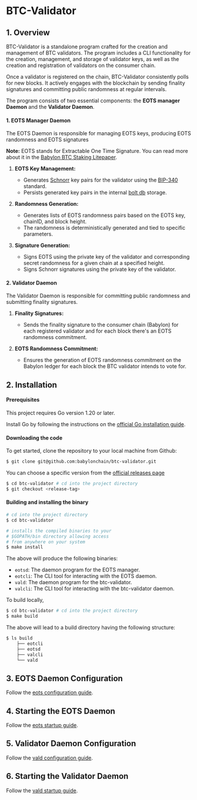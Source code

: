 # BTC-Validator

## 1. Overview

BTC-Validator is a standalone program crafted for the creation and management of BTC
validators. The program includes a CLI functionality for the creation, management,
and storage of validator keys, as well as the creation and registration of validators
on the consumer chain.

Once a validator is registered on the chain, BTC-Validator consistently polls for new
blocks. It actively engages with the blockchain by sending finality signatures and
committing public randomness at regular intervals.

The program consists of two essential components: the **EOTS manager Daemon** and the
**Validator Daemon**.

#### 1. EOTS Manager Daemon

The EOTS Daemon is responsible for managing EOTS keys, producing EOTS randomness and
EOTS signatures

**Note:** EOTS stands for Extractable One Time Signature. You can read more about it
in
the [Babylon BTC Staking Litepaper](https://docs.babylonchain.io/assets/files/btc_staking_litepaper-32bfea0c243773f0bfac63e148387aef.pdf).

1. **EOTS Key Management:**
    - Generates [Schnorr](https://en.wikipedia.org/wiki/Schnorr_signature) key pairs
      for the validator using the
      [BIP-340](https://github.com/bitcoin/bips/blob/master/bip-0340.mediawiki)
      standard.
    - Persists generated key pairs in the
      internal [bolt db](https://github.com/etcd-io/bbolt) storage.

2. **Randomness Generation:**
    - Generates lists of EOTS randomness pairs based on the EOTS key, chainID, and
      block height.
    - The randomness is deterministically generated and tied to specific parameters.

3. **Signature Generation:**
    - Signs EOTS using the private key of the validator and corresponding secret
      randomness for a given chain at a specified height.
    - Signs Schnorr signatures using the private key of the validator.

#### 2. Validator Daemon

The Validator Daemon is responsible for committing public randomness and submitting
finality signatures.

1. **Finality Signatures:**
    - Sends the finality signature to the consumer chain (Babylon) for each
      registered validator and for each block there's an EOTS randomness commitment.

2. **EOTS Randomness Commitment:**
    - Ensures the generation of EOTS randomness commitment on the Babylon ledger for
      each block the BTC validator intends to vote for.

## 2. Installation

#### Prerequisites

This project requires Go version 1.20 or later.

Install Go by following the instructions on
the [official Go installation guide](https://golang.org/doc/install).

#### Downloading the code

To get started, clone the repository to your local machine from Github:

```bash
$ git clone git@github.com:babylonchain/btc-validator.git
```

You can choose a specific version from
the [official releases page](https://github.com/babylonchain/btc-validator/releases)

```bash
$ cd btc-validator # cd into the project directory
$ git checkout <release-tag>
```

#### Building and installing the binary

```bash
# cd into the project directory
$ cd btc-validator 

# installs the compiled binaries to your
# $GOPATH/bin directory allowing access
# from anywhere on your system
$ make install 
```

The above will produce the following binaries:

- `eotsd`: The daemon program for the EOTS manager.
- `eotcli`: The CLI tool for interacting with the EOTS daemon.
- `vald`: The daemon program for the btc-validator.
- `valcli`: The CLI tool for interacting with the btc-validator daemon.

To build locally,

```bash
$ cd btc-validator # cd into the project directory
$ make build
```

The above will lead to a build directory having the following structure:

```bash
$ ls build
    ├── eotcli
    ├── eotsd
    ├── valcli
    └── vald
```

## 3. EOTS Daemon Configuration

Follow the [eots configuration guide](docs/eotsd/eotsd-config.md).

## 4. Starting the EOTS Daemon

Follow the  [eots startup guide](docs/eotsd/eotsd-startup-guide.md).

## 5. Validator Daemon Configuration

Follow the [vald configuration guide](docs/vald/vald-config.md).

## 6. Starting the Validator Daemon

Follow the [vald startup guide](docs/vald/vald-startup-guide.md).
